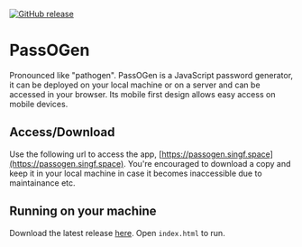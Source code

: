 [![GitHub release](https://img.shields.io/github/release/SingularityF/PassOGen.svg)](https://github.com/SingularityF/PassOGen/releases/latest)

# PassOGen

Pronounced like "pathogen". PassOGen is a JavaScript password generator, it can be deployed on your local machine or on a server and can be accessed in your browser. Its mobile first design allows easy access on mobile devices.

## Access/Download

Use the following url to access the app, [https://passogen.singf.space](https://passogen.singf.space). You're encouraged to download a copy and keep it in your local machine in case it becomes inaccessible due to maintainance etc.

## Running on your machine

Download the latest release [here](https://github.com/SingularityF/PassOGen/releases/latest). Open `index.html` to run.
